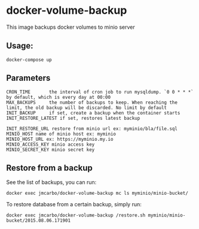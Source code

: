 # docker-volume-backup

This image backups docker volumes to minio server

## Usage:

    docker-compose up 

## Parameters

    CRON_TIME       the interval of cron job to run mysqldump. `0 0 * * *` by default, which is every day at 00:00
    MAX_BACKUPS     the number of backups to keep. When reaching the limit, the old backup will be discarded. No limit by default
    INIT_BACKUP     if set, create a backup when the container starts
    INIT_RESTORE_LATEST if set, restores latest backup

    INIT_RESTORE_URL restore from minio url ex: myminio/bla/file.sql 
    MINIO_HOST name of minio host ex: myminio
    MINIO_HOST_URL ex: https://myminio.my.io
    MINIO_ACCESS_KEY minio access key
    MINIO_SECRET_KEY minio secret key

## Restore from a backup

See the list of backups, you can run:

    docker exec jmcarbo/docker-volume-backup mc ls myminio/minio-bucket/

To restore database from a certain backup, simply run:

    docker exec jmcarbo/docker-volume-backup /restore.sh myminio/minio-bucket/2015.08.06.171901
